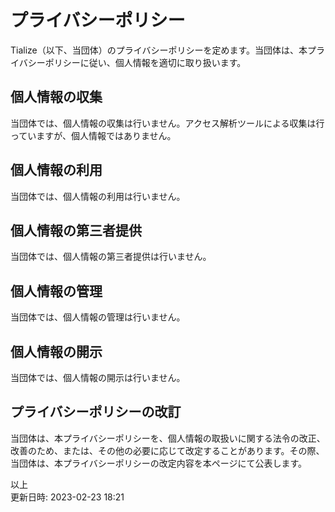# プライバシーポリシー
Tialize（以下、当団体）のプライバシーポリシーを定めます。当団体は、本プライバシーポリシーに従い、個人情報を適切に取り扱います。

## 個人情報の収集
当団体では、個人情報の収集は行いません。アクセス解析ツールによる収集は行っていますが、個人情報ではありません。

## 個人情報の利用
当団体では、個人情報の利用は行いません。

## 個人情報の第三者提供
当団体では、個人情報の第三者提供は行いません。

## 個人情報の管理
当団体では、個人情報の管理は行いません。

## 個人情報の開示
当団体では、個人情報の開示は行いません。

## プライバシーポリシーの改訂
当団体は、本プライバシーポリシーを、個人情報の取扱いに関する法令の改正、改善のため、または、その他の必要に応じて改定することがあります。その際、当団体は、本プライバシーポリシーの改定内容を本ページにて公表します。  
  
以上  
更新日時: 2023-02-23 18:21
